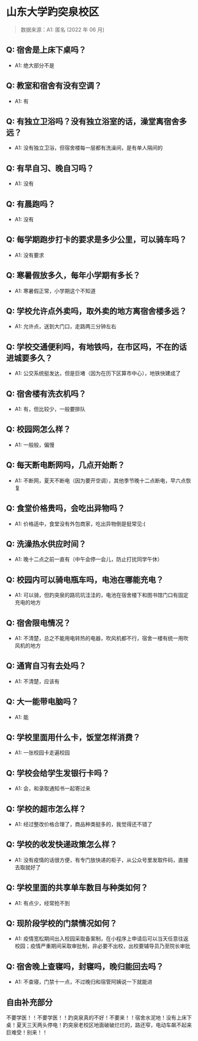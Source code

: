 # 山东大学趵突泉校区

> 数据来源：A1: 匿名 (2022 年 06 月)

## Q: 宿舍是上床下桌吗？

- A1: 绝大部分不是

## Q: 教室和宿舍有没有空调？

- A1: 有

## Q: 有独立卫浴吗？没有独立浴室的话，澡堂离宿舍多远？

- A1: 没有独立卫浴，但宿舍楼每一层都有洗澡间，是有单人隔间的

## Q: 有早自习、晚自习吗？

- A1: 没有

## Q: 有晨跑吗？

- A1: 没有

## Q: 每学期跑步打卡的要求是多少公里，可以骑车吗？

- A1: 没有要求

## Q: 寒暑假放多久，每年小学期有多长？

- A1: 寒暑假正常，小学期这个不知道

## Q: 学校允许点外卖吗，取外卖的地方离宿舍楼多远？

- A1: 允许点，送到大门口，走路两三分钟左右

## Q: 学校交通便利吗，有地铁吗，在市区吗，不在的话进城要多久？

- A1: 公交系统挺发达，但是巨堵（因为在历下区算市中心），地铁快建成了

## Q: 宿舍楼有洗衣机吗？

- A1: 有，但比较少，一般要排队

## Q: 校园网怎么样？

- A1: 一般般，偏慢

## Q: 每天断电断网吗，几点开始断？

- A1: 不断网，夏天不断电（因为要开空调），其他季节晚十二点断电，早六点恢复

## Q: 食堂价格贵吗，会吃出异物吗？

- A1: 价格适中，食堂没有外包商家，吃出异物倒是挺常见:(

## Q: 洗澡热水供应时间？

- A1: 晚十二点之前一直有（中午会停一会儿，防止打扰同学午休）

## Q: 校园内可以骑电瓶车吗，电池在哪能充电？

- A1: 可以骑，但趵突泉的路坑坑洼洼的，电池在宿舍楼下和图书馆门口有固定充电的地方

## Q: 宿舍限电情况？

- A1: 不清楚，总之不能用电转热的电器，吹风机都不行，宿舍一楼有统一用吹风机的地方

## Q: 通宵自习有去处吗？

- A1: 不清楚，应该有

## Q: 大一能带电脑吗？

- A1: 能

## Q: 学校里面用什么卡，饭堂怎样消费？

- A1: 一张校园卡走遍校园

## Q: 学校会给学生发银行卡吗？

- A1: 会，和录取通知书一起寄过来

## Q: 学校的超市怎么样？

- A1: 经过整改价格合理了，商品种类挺多的，我觉得还不错了

## Q: 学校的收发快递政策怎么样？

- A1: 没有疫情的话很方便，有专门放快递的柜子，从公众号里发取件码，直接去取就好了

## Q: 学校里面的共享单车数目与种类如何？

- A1: 有点少，经常抢不到

## Q: 现阶段学校的门禁情况如何？

- A1: 疫情宽松期间出入校园采取备案制，在小程序上申请后可以当天任意往返校园；疫情严重期间采取审批制，非必要不出校，出校要辅导员乃至院长审批

## Q: 宿舍晚上查寝吗，封寝吗，晚归能回去吗？

- A1: 不查寝，门禁十一点，不过晚归和宿管阿姨说一下就能进

## 自由补充部分

不要学医！！不要学医！！趵突泉真的不好！不要来！！宿舍水泥地！没有上床下桌！夏天三天两头停电！趵突泉老校区地面破破烂烂的，路还窄，电动车飙不起来巨难受！别来！！